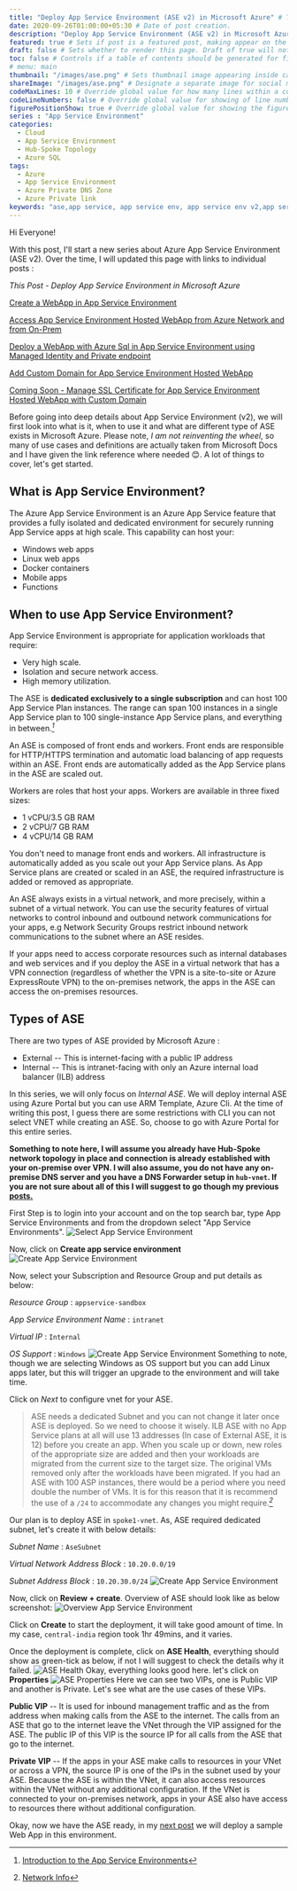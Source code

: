 ```yaml
---
title: "Deploy App Service Environment (ASE v2) in Microsoft Azure" # Title of the blog post.
date: 2020-09-26T01:00:00+05:30 # Date of post creation.
description: "Deploy App Service Environment (ASE v2) in Microsoft Azure" # Description used for search engine.
featured: true # Sets if post is a featured post, making appear on the home page side bar.
draft: false # Sets whether to render this page. Draft of true will not be rendered.
toc: false # Controls if a table of contents should be generated for first-level links automatically.
# menu: main
thumbnail: "/images/ase.png" # Sets thumbnail image appearing inside card on homepage.
shareImage: "/images/ase.png" # Designate a separate image for social media sharing.
codeMaxLines: 10 # Override global value for how many lines within a code block before auto-collapsing.
codeLineNumbers: false # Override global value for showing of line numbers within code block.
figurePositionShow: true # Override global value for showing the figure label.
series : "App Service Environment"
categories:
  - Cloud
  - App Service Environment
  - Hub-Spoke Topology
  - Azure SQL
tags:
  - Azure
  - App Service Environment
  - Azure Private DNS Zone
  - Azure Private link
keywords: "ase,app service, app service env, app service env v2,app service environment,app service environment v2,deploy application in app service environment,app service environment and private link, ase in hub spoke,hub spoke,hub spoke network,hub spoke network topology,azure hub spoke,azure hub spoke network,azure hub spoke network topology,app service environment and private endpoint,azure sql, azure sql and private endpoint,azure private dns zone, resolve azure internal DNS from your on prem,hub spoke dns forwarder,dns forwarder in hub spoke,dns forwarder in hub spoke network topology,dns forwarder"
---
```


Hi Everyone!

With this post, I'll start a new series about Azure App Service Environment (ASE v2). Over the time, I will updated this page with links to individual posts : 

_This Post - Deploy App Service Environment in Microsoft Azure_

[Create a WebApp in App Service Environment](/post/create-a-webapp-in-app-service-environment)

[Access App Service Environment Hosted WebApp from Azure Network and from On-Prem](/post/access-app-service-environment-hosted-webapp-from-azure-network-and-from-on-prem)

[Deploy a WebApp with Azure Sql in App Service Environment using Managed Identity and Private endpoint](/post/deploy-a-webapp-with-azure-sql-in-app-service-environment-using-managed-identity-and-private-endpoint)

[Add Custom Domain for App Service Environment Hosted WebApp](/post/add-custom-domain-for-app-service-environment-hosted-webapp)

[Coming Soon - Manage SSL Certificate for App Service Environment Hosted WebApp with Custom Domain](#)

Before going into deep details about App Service Environment (v2), we will first look into what is it, when to use it and what are different type of ASE exists in Microsoft Azure. Please note, _I am not reinventing the wheel_, so many of use cases and definitions are actually taken from Microsoft Docs and I have given the link reference where needed 😊. A lot of things to cover, let's get started.

## What is App Service Environment?
The Azure App Service Environment is an Azure App Service feature that provides a fully isolated and dedicated environment for securely running App Service apps at high scale. This capability can host your:
 - Windows web apps
 - Linux web apps
 - Docker containers
 - Mobile apps
 - Functions

## When to use App Service Environment?
App Service Environment is appropriate for application workloads that require:
 - Very high scale.
 - Isolation and secure network access.
 - High memory utilization.

The ASE is **dedicated exclusively to a single subscription** and can host 100 App Service Plan instances. The range can span 100 instances in a single App Service plan to 100 single-instance App Service plans, and everything in between.<cite>[^1]</cite>

An ASE is composed of front ends and workers. Front ends are responsible for HTTP/HTTPS termination and automatic load balancing of app requests within an ASE. Front ends are automatically added as the App Service plans in the ASE are scaled out.

Workers are roles that host your apps. Workers are available in three fixed sizes:
 - 1 vCPU/3.5 GB RAM 
 - 2 vCPU/7 GB RAM
 - 4 vCPU/14 GB RAM

You don't need to manage front ends and workers. All infrastructure is automatically added as you scale out your App Service plans. As App Service plans are created or scaled in an ASE, the required infrastructure is added or removed as appropriate.

An ASE always exists in a virtual network, and more precisely, within a subnet of a virtual network. You can use the security features of virtual networks to control inbound and outbound network communications for your apps, e.g Network Security Groups restrict inbound network communications to the subnet where an ASE resides.

If your apps need to access corporate resources such as internal databases and web services and if you deploy the ASE in a virtual network that has a VPN connection (regardless of whether the VPN is a site-to-site or Azure ExpressRoute VPN) to the on-premises network, the apps in the ASE can access the on-premises resources. 
## Types of ASE
There are two types of ASE provided by Microsoft Azure : 
 - External -- This is internet-facing with a public IP address
 - Internal -- This is intranet-facing with only an Azure internal load balancer (ILB) address

 In this series, we will only focus on _Internal ASE_. We will deploy internal ASE using Azure Portal but you can use ARM Template, Azure Cli. At the time of writing this post, I guess there are some restrictions with CLI you can not select VNET while creating an ASE. So, choose to go with Azure Portal for this entire series.

__Something to note here, I will assume you already have Hub-Spoke network topology in place and connection is already established with your on-premise over VPN. I will also assume, you do not have any on-premise DNS server and you have a DNS Forwarder setup in `hub-vnet`. If you are not sure about all of this I will suggest to go though my previous [posts.](/categories/hub-spoke-topology/)__

First Step is to login into your account and on the top search bar, type App Service Environments and from the dropdown select "App Service Environments".
![Select App Service Environment](/images/ase/Select_ASE.jpg)

Now, click on __Create app service environment__
![Create App Service Environment](/images/ase/Create_ASE.jpg)

Now, select your Subscription and Resource Group and put details as below: 

_Resource Group_ : `appservice-sandbox`

_App Service Environment Name_ : `intranet`

_Virtual IP_ : `Internal`

_OS Support_ : `Windows`
![Create App Service Environment](/images/ase/Create_ASE_Basic.jpg)
Something to note, though we are selecting Windows as OS support but you can add Linux apps later, but this will trigger an upgrade to the environment and will take time.

Click on _Next_ to configure vnet for your ASE.

>ASE needs a dedicated Subnet and you can not change it later once ASE is deployed. So we need to choose it wisely. ILB ASE with no App Service plans at all will use 13 addresses (In case of External ASE, it is 12) before you create an app. When you scale up or down, new roles of the appropriate size are added and then your workloads are migrated from the current size to the target size. The original VMs removed only after the workloads have been migrated. If you had an ASE with 100 ASP instances, there would be a period where you need double the number of VMs. It is for this reason that it is recommend the use of a `/24` to accommodate any changes you might require.<cite>[^2]</cite>

Our plan is to deploy ASE in `spoke1-vnet`. As, ASE required dedicated subnet, let's create it with below details: 

_Subnet Name_ : `AseSubnet`

_Virtual Network Address Block_ : `10.20.0.0/19`

_Subnet Address Block_ : `10.20.30.0/24`
![Create App Service Environment](/images/ase/ASE_Subnet.jpg)

Now, click on __Review + create__. Overview of ASE should look like as below screenshot:
![Overview App Service Environment](/images/ase/ASE_Overview.jpg)

Click on __Create__ to start the deployment, it will take good amount of time. In my case, `central-india` region took 1hr 49mins, and it varies.

Once the deployment is complete, click on __ASE Health__, everything should show as green-tick as below, if not I will suggest to check the details why it failed. 
![ASE Health](/images/ase/ASE_Health.jpg)
Okay, everything looks good here. let's click on __Properties__
![ASE Properties](/images/ase/ASE_Properties.jpg)
Here we can see two VIPs, one is Public VIP and another is Private. Let's see what are the use cases of these VIPs.

 __Public VIP__  -- It is used for inbound management traffic and as the from address when making calls from the ASE to the internet. The calls from an ASE that go to the internet leave the VNet through the VIP assigned for the ASE. The public IP of this VIP is the source IP for all calls from the ASE that go to the internet.

__Private VIP__  -- If the apps in your ASE make calls to resources in your VNet or across a VPN, the source IP is one of the IPs in the subnet used by your ASE. Because the ASE is within the VNet, it can also access resources within the VNet without any additional configuration. If the VNet is connected to your on-premises network, apps in your ASE also have access to resources there without additional configuration.


Okay, now we have the ASE ready, in my [next post](/post/create-a-webapp-in-app-service-environment)
 we will deploy a sample Web App in this environment.

[^1]:  [Introduction to the App Service Environments](https://docs.microsoft.com/en-us/azure/app-service/environment/intro)

[^2]:  [Network Info](https://docs.microsoft.com/en-us/azure/app-service/environment/network-info)

